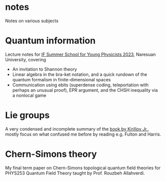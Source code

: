 # notes
Notes on various subjects

# Quantum information
Lecture notes for [IF Summer School for Young Physicists 2023](https://www.if.nu.ac.th/2023-if-summer-school/), Naresuan University, covering 
* An invitation to Shannon theory 
* Linear algebra in the bra-ket notation, and a quick rundown of the quantum formalism in finite-dimensional spaces 
* Communication using ebits (superdense coding, teleportation with perhaps an unusual proof), EPR argument, and the CHSH inequality via a nonlocal game

# Lie groups
A very condensed and incomplete summary of the [book by Kirillov Jr.](https://www.math.stonybrook.edu/~kirillov/liegroups/liegroups.pdf), mostly focus on what confused me before by reading e.g. Fulton and Harris.

# Chern-Simons theory
My final term paper on Chern-Simons topological quantum field theories for PHYS253 Quantum Field Theory taught by Prof. Rouzbeh Allahverdi.
